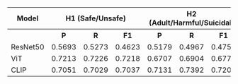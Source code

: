 <table>
    <tr>
        <th>Model</th>
        <th colspan="3">H1 (Safe/Unsafe)</th>
        <th colspan="3">H2 (Adult/Harmful/Suicidal)</th>
    </tr>
    <tr>
        <th></th>
        <th>P</th>
        <th>R</th>
        <th>F1</th>
        <th>P</th>
        <th>R</th>
        <th>F1</th>
    </tr>
    <tr>
        <td>ResNet50</td>
        <td>0.5693</td>
        <td>0.5273</td>
        <td>0.4623</td>
        <td>0.5179</td>
        <td>0.4967</td>
        <td>0.4756</td>
    </tr>
    <tr>
        <td>ViT</td>
        <td>0.7213</td>
        <td>0.7226</td>
        <td>0.7218</td>
        <td>0.6707</td>
        <td>0.6904</td>
        <td>0.6773</td>
    </tr>
    <tr>
        <td>CLIP</td>
        <td>0.7051</td>
        <td>0.7029</td>
        <td>0.7037</td>
        <td>0.7131</td>
        <td>0.7392</td>
        <td>0.7204</td>
    </tr>
</table>
